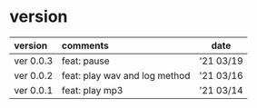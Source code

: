 # version
|version|comments|date| 
|:-----------|:------------|:------------:| 
|ver 0.0.3|feat: pause|'21 03/19| 
|ver 0.0.2|feat: play wav and log method|'21 03/16| 
|ver 0.0.1|feat: play mp3|'21 03/14| 